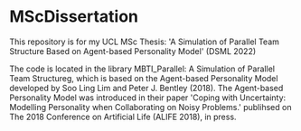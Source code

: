 # MScDissertation
This repository is for my UCL MSc Thesis: 'A Simulation of Parallel Team Structure Based on Agent-based Personality Model' (DSML 2022)

The code is located in the library MBTI_Parallel: A Simulation of Parallel Team Structureg, which is based on the Agent-based Personality Model developed by Soo Ling Lim and Peter J. Bentley (2018). The Agent-based Personality Model was introduced in their paper 'Coping with Uncertainty: Modelling Personality when Collaborating on Noisy Problems.' publihsed on The 2018 Conference on Artificial Life (ALIFE 2018), in press.
